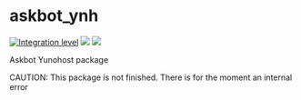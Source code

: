 # askbot_ynh

[![Integration level](https://dash.yunohost.org/integration/askbot.svg)](https://dash.yunohost.org/appci/app/askbot) ![](https://ci-apps.yunohost.org/ci/badges/askbot.status.svg) ![](https://ci-apps.yunohost.org/ci/badges/askbot.maintain.svg)

Askbot Yunohost package

CAUTION: This package is not finished. There is for the moment an internal error
